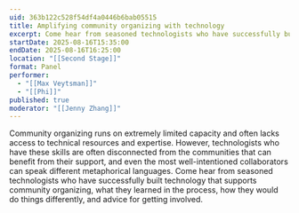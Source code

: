 ```yaml
---
uid: 363b122c528f54df4a0446b6bab05515
title: Amplifying community organizing with technology
excerpt: Come hear from seasoned technologists who have successfully built technology that supports community organizing, what they learned in the process, how they would do things differently, and advice for getting involved.
startDate: 2025-08-16T15:35:00
endDate: 2025-08-16T16:25:00
location: "[[Second Stage]]"
format: Panel
performer:
  - "[[Max Veytsman]]"
  - "[[Phi]]"
published: true
moderator: "[[Jenny Zhang]]"
---
```

Community organizing runs on extremely limited capacity and often lacks access to technical resources and expertise. However, technologists who have these skills are often disconnected from the communities that can benefit from their support, and even the most well-intentioned collaborators can speak different metaphorical languages. Come hear from seasoned technologists who have successfully built technology that supports community organizing, what they learned in the process, how they would do things differently, and advice for getting involved.